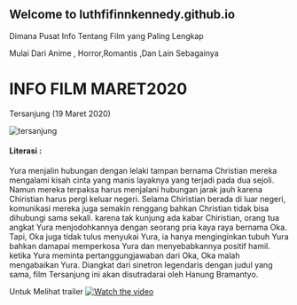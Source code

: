 ## Welcome to luthfifinnkennedy.github.io

Dimana Pusat Info Tentang Film yang Paling Lengkap

Mulai Dari Anime , Horror,Romantis ,Dan Lain Sebagainya

# INFO FILM MARET2020
Tersanjung (19 Maret 2020)

![tersanjung](https://user-images.githubusercontent.com/61154986/74734511-ac200c00-5289-11ea-8af4-0cfce0ae9bb2.jpg)
#### Literasi :
Yura menjalin hubungan dengan lelaki tampan bernama Christian mereka mengalami kisah cinta yang manis layaknya yang terjadi pada dua sejoli. Namun mereka terpaksa harus menjalani hubungan jarak jauh karena Chiristian harus pergi keluar negeri. Selama Chiristian berada di luar negeri, komunikasi mereka juga semakin renggang bahkan Christian tidak bisa dihubungi sama sekali. karena tak kunjung ada kabar Chiristian, orang tua angkat Yura menjodohkannya dengan seorang pria kaya raya bernama Oka. Tapi, Oka juga tidak tulus menyukai Yura, ia hanya menginginkan tubuh Yura bahkan damapai memperkosa Yura dan menyebabkannya positif hamil. ketika Yura meminta pertanggungjawaban dari Oka, Oka malah mengabaikan Yura. Diangkat dari sinetron legendaris dengan judul yang sama, film Tersanjung ini akan disutradarai oleh Hanung Bramantyo.


Untuk Melihat trailer [![Watch the video](https://i.imgur.com/vKb2F1B.png)](https://www.youtube.com/watch?v=rxCmd1mch9E)

